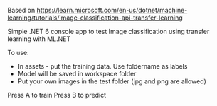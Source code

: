 Based on https://learn.microsoft.com/en-us/dotnet/machine-learning/tutorials/image-classification-api-transfer-learning

Simple .NET 6 console app to test Image classification using transfer learning with ML.NET

To use:
* In assets - put the training data. Use foldername as labels
* Model will be saved in workspace folder
* Put your own images in the test folder (jpg and png are allowed)

Press A to train
Press B to predict
